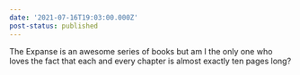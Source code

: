```yaml
---
date: '2021-07-16T19:03:00.000Z'
post-status: published
---
```


The Expanse is an awesome series of books but am I the only one who loves the fact that each and every chapter is almost exactly ten pages long?
